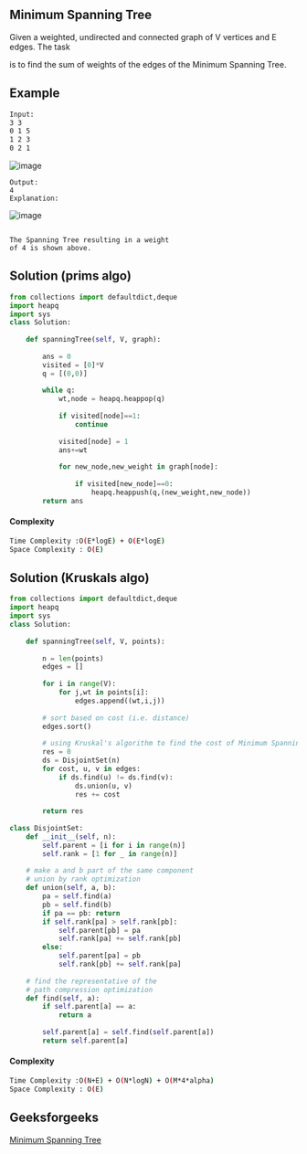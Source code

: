 ## Minimum Spanning Tree
Given a weighted, undirected and connected graph of V vertices and E edges. The task 

is to find the sum of weights of the edges of the Minimum Spanning Tree.

## Example 

```bash
Input:
3 3
0 1 5
1 2 3
0 2 1
```
![image](https://user-images.githubusercontent.com/94613732/204126158-433e516a-7314-4643-8836-dfe7a708d86e.png)

```
Output:
4
Explanation:
```
![image](https://user-images.githubusercontent.com/94613732/204126164-c3645a7a-4a47-42ea-add1-355d19980269.png)

```

The Spanning Tree resulting in a weight
of 4 is shown above.

```

## Solution (prims algo)

```python
from collections import defaultdict,deque
import heapq
import sys
class Solution:
        
    def spanningTree(self, V, graph):
        
        ans = 0 
        visited = [0]*V
        q = [(0,0)]
        
        while q:
            wt,node = heapq.heappop(q)
            
            if visited[node]==1:
                continue
        
            visited[node] = 1
            ans+=wt
            
            for new_node,new_weight in graph[node]:
                
                if visited[new_node]==0:
                    heapq.heappush(q,(new_weight,new_node))
        return ans
 ```
#### Complexity
```bash
Time Complexity :O(E*logE) + O(E*logE)
Space Complexity : O(E)
```
## Solution (Kruskals algo)

```python
from collections import defaultdict,deque
import heapq
import sys
class Solution:
        
    def spanningTree(self, V, points):
        
        n = len(points)
        edges = []
        
        for i in range(V):
            for j,wt in points[i]:
                edges.append((wt,i,j))
            
        # sort based on cost (i.e. distance)
        edges.sort()
        
        # using Kruskal's algorithm to find the cost of Minimum Spanning Tree
        res = 0
        ds = DisjointSet(n)
        for cost, u, v in edges:
            if ds.find(u) != ds.find(v):
                ds.union(u, v)
                res += cost
        
        return res
        
class DisjointSet:
    def __init__(self, n):
        self.parent = [i for i in range(n)]
        self.rank = [1 for _ in range(n)]
    
    # make a and b part of the same component
    # union by rank optimization
    def union(self, a, b):
        pa = self.find(a)
        pb = self.find(b)
        if pa == pb: return
        if self.rank[pa] > self.rank[pb]:
            self.parent[pb] = pa
            self.rank[pa] += self.rank[pb]
        else:
            self.parent[pa] = pb
            self.rank[pb] += self.rank[pa]
    
    # find the representative of the 
    # path compression optimization
    def find(self, a):
        if self.parent[a] == a:
            return a
        
        self.parent[a] = self.find(self.parent[a])
        return self.parent[a]
 ```
#### Complexity
```bash
Time Complexity :O(N+E) + O(N*logN) + O(M*4*alpha)   
Space Complexity : O(E)
```
## Geeksforgeeks
[Minimum Spanning Tree](https://practice.geeksforgeeks.org/problems/minimum-spanning-tree/1?page=1&category[]=Graph&sortBy=submissions)
